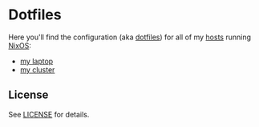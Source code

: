 # Dotfiles

Here you'll find the configuration (aka [dotfiles](https://dotfiles.github.io)) for all of my [hosts](hosts) running [NixOS](https://nixos.org):

- [my laptop](hosts/thinkpad-e580)
- [my cluster](hosts)

## License

See [LICENSE](LICENSE) for details.
